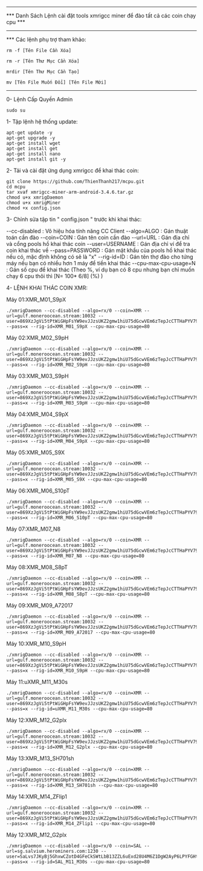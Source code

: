 **********************************************************************************
*** Danh Sách Lệnh cài đặt tools xmrigcc miner để đào tất cả các coin chạy cpu ***
**********************************************************************************
*** Các lệnh phụ trợ tham khảo:

    rm -f [Tên File Cần Xóa]
    
    rm -r [Tên Thư Mục Cần Xóa]
    
    mrdir [Tên Thư Mục Cần Tạo]
    
    mv [Tên File Muốn Đổi] [Tên File Mới]


**********************************************************************************
0- Lệnh Cấp Quyền Admin

    sudo su

1- Tập lệnh hệ thống update:

    apt-get update -y 
    apt-get upgrade -y
    apt-get install wget 
    apt-get install get 
    apt-get install nano
    apt-get install git -y

2- Tải và cài đặt ứng dụng xmrigcc để khai thác coin:

    git clone https://github.com/ThienThanh217/mcpu.git
    cd mcpu
    tar xvaf xmrigcc-miner-arm-android-3.4.6.tar.gz
    chmod u+x xmrigDaemon
    chmod u+x xmrigMiner
    chmod +x config.json

3- Chỉnh sửa tập tin " config.json "  trước khi khai thác:

--cc-disabled : Vô hiệu hóa tính năng CC Client
--algo=ALGO : Gán thuật toán cần đào
--coin=COIN : Gán tên coin cần đào
--url=URL : Gán địa chỉ và cổng pools hồ khai thác coin
--user=USERNAME : Gán địa chỉ ví để tra coin khai thác về
--pass=PASSWORD : Gán mật khẩu của pools hồ khai thác nếu có, mặc định không có sẽ là "x"
--rig-id=ID : Gán tên thợ đào cho tứng máy nếu bạn có nhiều hơn 1 máy để tiền khai thác
--cpu-max-cpu-usage=N : Gán số cpu để khai thác (Theo %, ví dụ bạn có 8 cpu nhưng bạn chỉ muốn chạy 6 cpu thôi thì [N= 100* 6/8] (%) )


4- LỆNH KHAI THÁC COIN XMR:

Máy 01:XMR_M01_S9pX

    ./xmrigDaemon --cc-disabled --algo=rx/0 --coin=XMR --url=gulf.moneroocean.stream:10032 --user=869XzJgVi5tPtWiGHpFsYW9evJJzsUKZ2gmw1hiU75dGcwVEm6zTepJcCTTHaPYV79YX2BmQg7iTnQyvPdHzUeZr1nKWWGp --pass=x --rig-id=XMR_M01_S9pX --cpu-max-cpu-usage=80

Máy 02:XMR_M02_S9pH

    ./xmrigDaemon --cc-disabled --algo=rx/0 --coin=XMR --url=gulf.moneroocean.stream:10032 --user=869XzJgVi5tPtWiGHpFsYW9evJJzsUKZ2gmw1hiU75dGcwVEm6zTepJcCTTHaPYV79YX2BmQg7iTnQyvPdHzUeZr1nKWWGp --pass=x --rig-id=XMR_M02_S9pH --cpu-max-cpu-usage=80

Máy 03:XMR_M03_S9pH

    ./xmrigDaemon --cc-disabled --algo=rx/0 --coin=XMR --url=gulf.moneroocean.stream:10032 --user=869XzJgVi5tPtWiGHpFsYW9evJJzsUKZ2gmw1hiU75dGcwVEm6zTepJcCTTHaPYV79YX2BmQg7iTnQyvPdHzUeZr1nKWWGp --pass=x --rig-id=XMR_M03_S9pH --cpu-max-cpu-usage=80

Máy 04:XMR_M04_S9pX

    ./xmrigDaemon --cc-disabled --algo=rx/0 --coin=XMR --url=gulf.moneroocean.stream:10032 --user=869XzJgVi5tPtWiGHpFsYW9evJJzsUKZ2gmw1hiU75dGcwVEm6zTepJcCTTHaPYV79YX2BmQg7iTnQyvPdHzUeZr1nKWWGp --pass=x --rig-id=XMR_M04_S9pX --cpu-max-cpu-usage=80

Máy 05:XMR_M05_S9X

    ./xmrigDaemon --cc-disabled --algo=rx/0 --coin=XMR --url=gulf.moneroocean.stream:10032 --user=869XzJgVi5tPtWiGHpFsYW9evJJzsUKZ2gmw1hiU75dGcwVEm6zTepJcCTTHaPYV79YX2BmQg7iTnQyvPdHzUeZr1nKWWGp --pass=x --rig-id=XMR_M05_S9X --cpu-max-cpu-usage=80

Máy 06:XMR_M06_S10pT

    ./xmrigDaemon --cc-disabled --algo=rx/0 --coin=XMR --url=gulf.moneroocean.stream:10032 --user=869XzJgVi5tPtWiGHpFsYW9evJJzsUKZ2gmw1hiU75dGcwVEm6zTepJcCTTHaPYV79YX2BmQg7iTnQyvPdHzUeZr1nKWWGp --pass=x --rig-id=XMR_M06_S10pT --cpu-max-cpu-usage=80

Máy 07:XMR_M07_N8

    ./xmrigDaemon --cc-disabled --algo=rx/0 --coin=XMR --url=gulf.moneroocean.stream:10032 --user=869XzJgVi5tPtWiGHpFsYW9evJJzsUKZ2gmw1hiU75dGcwVEm6zTepJcCTTHaPYV79YX2BmQg7iTnQyvPdHzUeZr1nKWWGp --pass=x --rig-id=XMR_M07_N8 --cpu-max-cpu-usage=80

Máy 08:XMR_M08_S8pT

    ./xmrigDaemon --cc-disabled --algo=rx/0 --coin=XMR --url=gulf.moneroocean.stream:10032 --user=869XzJgVi5tPtWiGHpFsYW9evJJzsUKZ2gmw1hiU75dGcwVEm6zTepJcCTTHaPYV79YX2BmQg7iTnQyvPdHzUeZr1nKWWGp --pass=x --rig-id=XMR_M08_S8pT --cpu-max-cpu-usage=80

Máy 09:XMR_M09_A72017

    ./xmrigDaemon --cc-disabled --algo=rx/0 --coin=XMR --url=gulf.moneroocean.stream:10032 --user=869XzJgVi5tPtWiGHpFsYW9evJJzsUKZ2gmw1hiU75dGcwVEm6zTepJcCTTHaPYV79YX2BmQg7iTnQyvPdHzUeZr1nKWWGp --pass=x --rig-id=XMR_M09_A72017 --cpu-max-cpu-usage=80

Máy 10:XMR_M10_S9pH

    ./xmrigDaemon --cc-disabled --algo=rx/0 --coin=XMR --url=gulf.moneroocean.stream:10032 --user=869XzJgVi5tPtWiGHpFsYW9evJJzsUKZ2gmw1hiU75dGcwVEm6zTepJcCTTHaPYV79YX2BmQg7iTnQyvPdHzUeZr1nKWWGp --pass=x --rig-id=XMR_M10_S9pH --cpu-max-cpu-usage=80

Máy 11:uXMR_M11_M30s

    ./xmrigDaemon --cc-disabled --algo=rx/0 --coin=XMR --url=gulf.moneroocean.stream:10032 --user=869XzJgVi5tPtWiGHpFsYW9evJJzsUKZ2gmw1hiU75dGcwVEm6zTepJcCTTHaPYV79YX2BmQg7iTnQyvPdHzUeZr1nKWWGp --pass=x --rig-id=uXMR_M11_M30s --cpu-max-cpu-usage=80

Máy 12:XMR_M12_G2plx

    ./xmrigDaemon --cc-disabled --algo=rx/0 --coin=XMR --url=gulf.moneroocean.stream:10032 --user=869XzJgVi5tPtWiGHpFsYW9evJJzsUKZ2gmw1hiU75dGcwVEm6zTepJcCTTHaPYV79YX2BmQg7iTnQyvPdHzUeZr1nKWWGp --pass=x --rig-id=XMR_M12_G2plx --cpu-max-cpu-usage=80

Máy 13:XMR_M13_SH701sh

    ./xmrigDaemon --cc-disabled --algo=rx/0 --coin=XMR --url=gulf.moneroocean.stream:10032 --user=869XzJgVi5tPtWiGHpFsYW9evJJzsUKZ2gmw1hiU75dGcwVEm6zTepJcCTTHaPYV79YX2BmQg7iTnQyvPdHzUeZr1nKWWGp --pass=x --rig-id=XMR_M13_SH701sh --cpu-max-cpu-usage=80

Máy 14:XMR_M14_ZFlip1

    ./xmrigDaemon --cc-disabled --algo=rx/0 --coin=XMR --url=gulf.moneroocean.stream:10032 --user=869XzJgVi5tPtWiGHpFsYW9evJJzsUKZ2gmw1hiU75dGcwVEm6zTepJcCTTHaPYV79YX2BmQg7iTnQyvPdHzUeZr1nKWWGp --pass=x --rig-id=XMR_M14_ZFlip1 --cpu-max-cpu-usage=80

Máy 12:XMR_M12_G2plx

    ./xmrigDaemon --cc-disabled --algo=rx/0 --coin=SAL --url=sg.salvium.herominers.com:1230 --user=SaLvs7JKyBj5GhxwCZotD4GFeCkSWtLbB13ZZL6uExd28U4M6Z1DgW2AyP6LPYFGHtJyweuHASrg2Eei4GvakzvnVyodTxgSLHm --pass=x --rig-id=SAL_M11_M30s --cpu-max-cpu-usage=80
